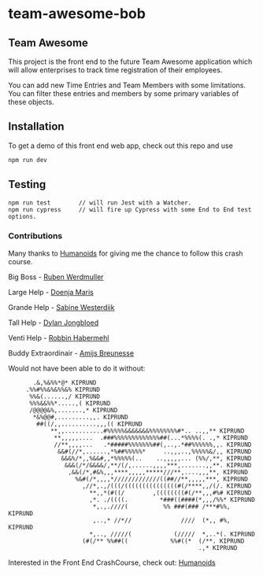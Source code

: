 # team-awesome-bob

## Team Awesome

This project is the front end to the future Team Awesome application which will allow enterprises to track time registration of their employees.

You can add new Time Entries and Team Members with some limitations. You can filter these entries and members by some primary variables of these objects.

## Installation

To get a demo of this front end web app, check out this repo and use

```bash
npm run dev
```

## Testing

```
npm run test		// will run Jest with a Watcher.
npm run cypress		// will fire up Cypress with some End to End test options.
```

### Contributions

Many thanks to [Humanoids](https://github.com/humanoidsbv) for giving me the chance to follow this crash course.

Big Boss - [Ruben Werdmuller](https://github.com/RubenWerdmuller)

Large Help - [Doenja Maris](https://github.com/Doenja)

Grande Help - [Sabine Westerdijk](https://github.com/sabinewst)

Tall Help - [Dylan Jongbloed](https://github.com/dylanjongbloed)

Venti Help - [Robbin Habermehl](https://github.com/RobbinHabermehl)

Buddy Extraordinair - [Amijs Breunesse](https://github.com/amijs-94)

Would not have been able to do it without:

           .&,%&%%*@* KIPRUND
         .%%#%%&%&%%&% KIPRUND
          %%&(......,/ KIPRUND
          %%%&&%%*.....,( KIPRUND
          /@@@@&%,.......,* KIPRUND
           *&%@@#,.........,,. KIPRUND
            ##((/,,..........,,,(( KIPRUND
                **,,...........#%%%%%&&&&&&&%%%%%%%%#*.. ..,,** KIPRUND
                 **,,,,,....  .###%%%%%%%%%%%%%##(...*%%%%(. .,* KIPRUND
                 //**,,,,...   .*#####%%%%%%%##(,..,.*##%%%%%%,,. KIPRUND
                  &&#(//*,......,*%##%%%%%*     ..,,,..,%%%%%&/,, KIPRUND
                   &&&%/*,,%&&#,,*%%%%%(..    ..,,,,,... (%%/,**, KIPRUND
                    &&&(/*/&&&&/,**/(/,......,,,,***,.......,,**. KIPRUND
                     ,&&(/*,#&%,,,****,,,,,*****///**,....,,,**, KIPRUND
                       %&#(/*,,,,*/////////////((##//**,,,,,***, KIPRUND
                         ,//*,.,/(((/(((((((((((((((#(/****,,/(/. KIPRUND
                           **,,*(#((/        ,((((((((#(/**,,,#%# KIPRUND
                           ,*. ./((((.         *###((####(*,,,/%%* KIPRUND
                            *,.,.////(          %% ###(### /***#%%, KIPRUND
                            ,..,* //*//              ////  (*,, #%, KIPRUND
                           *,.., /////(            (/////  *,..*(. KIPRUND
                         (#(/** %%##((            %%#((*  (/**. KIPRUND
                                                          .,* KIPRUND

Interested in the Front End CrashCourse, check out:
[Humanoids](https://humanoids.nl/training/)
